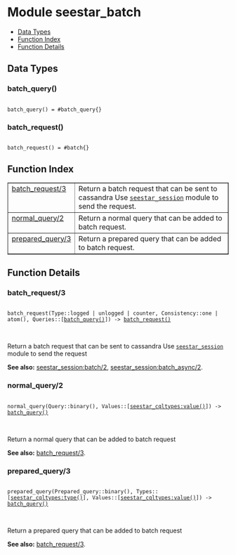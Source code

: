

# Module seestar_batch #
* [Data Types](#types)
* [Function Index](#index)
* [Function Details](#functions)



<a name="types"></a>

## Data Types ##




### <a name="type-batch_query">batch_query()</a> ###



<pre><code>
batch_query() = #batch_query{}
</code></pre>





### <a name="type-batch_request">batch_request()</a> ###



<pre><code>
batch_request() = #batch{}
</code></pre>


<a name="index"></a>

## Function Index ##


<table width="100%" border="1" cellspacing="0" cellpadding="2" summary="function index"><tr><td valign="top"><a href="#batch_request-3">batch_request/3</a></td><td>Return a batch request that can be sent to cassandra
Use <a href="seestar_session.md"><code>seestar_session</code></a> module to send the request.</td></tr><tr><td valign="top"><a href="#normal_query-2">normal_query/2</a></td><td>Return a normal query that can be added to batch request.</td></tr><tr><td valign="top"><a href="#prepared_query-3">prepared_query/3</a></td><td>Return a prepared query that can be added to batch request.</td></tr></table>


<a name="functions"></a>

## Function Details ##

<a name="batch_request-3"></a>

### batch_request/3 ###


<pre><code>
batch_request(Type::logged | unlogged | counter, Consistency::one | atom(), Queries::[<a href="#type-batch_query">batch_query()</a>]) -&gt; <a href="#type-batch_request">batch_request()</a>
</code></pre>
<br />

Return a batch request that can be sent to cassandra
Use [`seestar_session`](seestar_session.md) module to send the request

__See also:__ [seestar_session:batch/2](seestar_session.md#batch-2), [seestar_session:batch_async/2](seestar_session.md#batch_async-2).
<a name="normal_query-2"></a>

### normal_query/2 ###


<pre><code>
normal_query(Query::binary(), Values::[<a href="seestar_cqltypes.md#type-value">seestar_cqltypes:value()</a>]) -&gt; <a href="#type-batch_query">batch_query()</a>
</code></pre>
<br />

Return a normal query that can be added to batch request

__See also:__ [batch_request/3](#batch_request-3).
<a name="prepared_query-3"></a>

### prepared_query/3 ###


<pre><code>
prepared_query(Prepared_query::binary(), Types::[<a href="seestar_cqltypes.md#type-type">seestar_cqltypes:type()</a>], Values::[<a href="seestar_cqltypes.md#type-value">seestar_cqltypes:value()</a>]) -&gt; <a href="#type-batch_query">batch_query()</a>
</code></pre>
<br />

Return a prepared query that can be added to batch request

__See also:__ [batch_request/3](#batch_request-3).
